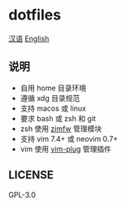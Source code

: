 #  **dotfiles**

[汉语](https://github.com/CuitGGyy/dotfiles)
[English](https://github.com/CuitGGyy/dotfiles/blob/master/README.en_US.md)


## 说明

- 自用 home 目录环境
- 遵循 xdg 目录规范
- 支持 macos 或 linux
- 要求 bash 或 zsh 和 git
- zsh 使用 [zimfw](https://github.com/zimfw/zimfw) 管理模块
- 支持 vim 7.4+ 或 neovim 0.7+
- vim 使用 [vim-plug](https://github.com/junegunn/vim-plug) 管理插件

## LICENSE

GPL-3.0
